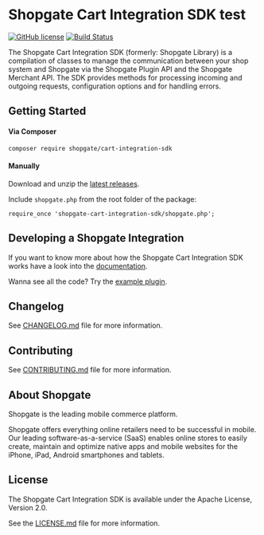 # Shopgate Cart Integration SDK test

[![GitHub license](http://dmlc.github.io/img/apache2.svg)](LICENSE.md)
[![Build Status](https://travis-ci.org/shopgate/cart-integration-sdk.svg?branch=master)](https://travis-ci.org/shopgate/cart-integration-sdk)

The Shopgate Cart Integration SDK (formerly: Shopgate Library) is a compilation of classes to manage the communication between your shop system and Shopgate via the Shopgate Plugin API and the Shopgate Merchant API. The SDK provides methods for processing incoming and outgoing requests, configuration options and for handling errors. 

## Getting Started
#### Via Composer
```composer require shopgate/cart-integration-sdk```

#### Manually
Download and unzip the [latest releases](https://github.com/shopgate/cart-integration-sdk/releases/latest).

Include ```shopgate.php``` from the root folder of the package:

```require_once 'shopgate-cart-integration-sdk/shopgate.php';```

## Developing a Shopgate Integration
If you want to know more about how the Shopgate Cart Integration SDK works have a look into the [documentation](http://developer.shopgate.com/library).

Wanna see all the code? Try the [example plugin](http://developer.shopgate.com/example_plugin).

## Changelog

See [CHANGELOG.md](CHANGELOG.md) file for more information.

## Contributing

See [CONTRIBUTING.md](CONTRIBUTING.md) file for more information.

## About Shopgate

Shopgate is the leading mobile commerce platform.

Shopgate offers everything online retailers need to be successful in mobile. Our leading software-as-a-service (SaaS) enables online stores to easily create, maintain and optimize native apps and mobile websites for the iPhone, iPad, Android smartphones and tablets.

## License

The Shopgate Cart Integration SDK is available under the Apache License, Version 2.0.

See the [LICENSE.md](LICENSE.md) file for more information.
